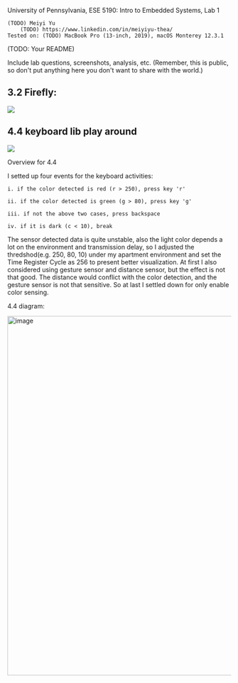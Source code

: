 University of Pennsylvania, ESE 5190: Intro to Embedded Systems, Lab 1

    (TODO) Meiyi Yu
        (TODO) https://www.linkedin.com/in/meiyiyu-thea/
    Tested on: (TODO) MacBook Pro (13-inch, 2019), macOS Monterey 12.3.1

(TODO: Your README)


Include lab questions, screenshots, analysis, etc. (Remember, this is public, so don't put anything here you don't want to share with the world.)

## 3.2 Firefly:

![](firefly.gif)


## 4.4 keyboard lib play around

![](4.gif)

Overview for 4.4

I setted up four events for the keyboard activities:

    i. if the color detected is red (r > 250), press key 'r'
    
    ii. if the color detected is green (g > 80), press key 'g'
    
    iii. if not the above two cases, press backspace
    
    iv. if it is dark (c < 10), break
    
The sensor detected data is quite unstable, also the light color depends a lot on the environment and transmission delay, so I adjusted the thredshod(e.g. 250, 80, 10) under my apartment environment and set the Time Register Cycle as 256 to present better visualization.
At first I also considered using gesture sensor and distance sensor, but the effect is not that good. The distance would conflict with the color detection, and the gesture sensor is not that sensitive. So at last I settled down for only enable color sensing.

4.4 diagram:

<img width="809" alt="image" src="https://user-images.githubusercontent.com/84453030/191382649-ee17791f-f8f0-4f3d-bf7e-466d1551e34c.png">



